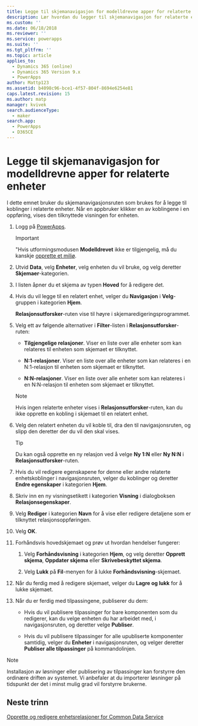 ```yaml
---
title: Legge til skjemanavigasjon for modelldrevne apper for relaterte enheter i PowerApps | MicrosoftDocs
description: Lær hvordan du legger til skjemanavigasjon for relaterte enheter
ms.custom: ''
ms.date: 06/18/2018
ms.reviewer: ''
ms.service: powerapps
ms.suite: ''
ms.tgt_pltfrm: ''
ms.topic: article
applies_to:
  - Dynamics 365 (online)
  - Dynamics 365 Version 9.x
  - PowerApps
author: Mattp123
ms.assetid: b4098c96-bce1-4f57-804f-8694e6254e81
caps.latest.revision: 15
ms.author: matp
manager: kvivek
search.audienceType:
  - maker
search.app:
  - PowerApps
  - D365CE
---
```

# <a name="add-model-driven-app-form-navigation-for-related-entities"></a>Legge til skjemanavigasjon for modelldrevne apper for relaterte enheter

I dette emnet bruker du skjemanavigasjonsruten som brukes for å legge til koblinger i relaterte enheter. Når en appbruker klikker en av koblingene i en oppføring, vises den tilknyttede visningen for enheten.   
  
1.  Logg på [PowerApps](https://web.powerapps.com/?utm_source=padocs&utm_medium=linkinadoc&utm_campaign=referralsfromdoc).  

  
    > [!IMPORTANT]
    > "Hvis utformingsmodusen **Modelldrevet** ikke er tilgjengelig, må du kanskje [opprette et miljø](https://docs.microsoft.com/powerapps/administrator/create-environment). 

2.  Utvid **Data**, velg **Enheter**, velg enheten du vil bruke, og velg deretter **Skjemaer**-kategorien. 
  
3.  I listen åpner du et skjema av typen **Hoved** for å redigere det.  
  
4.  Hvis du vil legge til en relatert enhet, velger du **Navigasjon** i **Velg**-gruppen i kategorien **Hjem**.  
  
     **Relasjonsutforsker**-ruten vise til høyre i skjemaredigeringsprogrammet.  
  
5.  Velg ett av følgende alternativer i **Filter**-listen i **Relasjonsutforsker**-ruten:  
  
    - **Tilgjengelige relasjoner**. Viser en liste over alle enheter som kan relateres til enheten som skjemaet er tilknyttet.  
  
    - **N:1-relasjoner**. Viser en liste over alle enheter som kan relateres i en N:1-relasjon til enheten som skjemaet er tilknyttet.  
  
    - **N:N-relasjoner**. Viser en liste over alle enheter som kan relateres i en N:N-relasjon til enheten som skjemaet er tilknyttet.  
  
    > [!NOTE]
    >  Hvis ingen relaterte enheter vises i **Relasjonsutforsker**-ruten, kan du ikke opprette en kobling i skjemaet til en relatert enhet.  
  
6.  Velg den relatert enheten du vil koble til, dra den til navigasjonsruten, og slipp den deretter der du vil den skal vises.  
  
    > [!TIP]
    >  Du kan også opprette en ny relasjon ved å velge **Ny 1:N** eller **Ny N:N** i **Relasjonsutforsker**-ruten.   
  
7. Hvis du vil redigere egenskapene for denne eller andre relaterte enhetskoblinger i navigasjonsruten, velger du koblinger og deretter **Endre egenskaper** i kategorien **Hjem**.  
  
8. Skriv inn en ny visningsetikett i kategorien **Visning** i dialogboksen **Relasjonsegenskaper**.  
  
9. Velg **Rediger** i kategorien **Navn** for å vise eller redigere detaljene som er tilknyttet relasjonsoppføringen.  
  
10. Velg **OK**.  
  
11. Forhåndsvis hovedskjemaet og prøv ut hvordan hendelser fungerer:  
  
    1.  Velg **Forhåndsvisning** i kategorien **Hjem**, og velg deretter **Opprett skjema**, **Oppdater skjema** eller **Skrivebeskyttet skjema**.  
  
    2.  Velg **Lukk** på **Fil**-menyen for å lukke **Forhåndsvisning**-skjemaet.  
  
12. Når du ferdig med å redigere skjemaet, velger du **Lagre og lukk** for å lukke skjemaet.  
  
13. Når du er ferdig med tilpassingene, publiserer du dem:  
  
    -   Hvis du vil publisere tilpassinger for bare komponenten som du redigerer, kan du velge enheten du har arbeidet med, i navigasjonsruten, og deretter velge **Publiser**.  
  
    -   Hvis du vil publisere tilpassinger for alle upubliserte komponenter samtidig, velger du **Enheter** i navigasjonsruten, og velger deretter **Publiser alle tilpassinger** på kommandolinjen.  
  
> [!NOTE]
> Installasjon av løsninger eller publisering av tilpassinger kan forstyrre den ordinære driften av systemet. Vi anbefaler at du importerer løsninger på tidspunkt der det i minst mulig grad vil forstyrre brukerne.
  
## <a name="next-steps"></a>Neste trinn  
 [Opprette og redigere enhetsrelasjoner for Common Data Service](../common-data-service/create-edit-entity-relationships.md)
